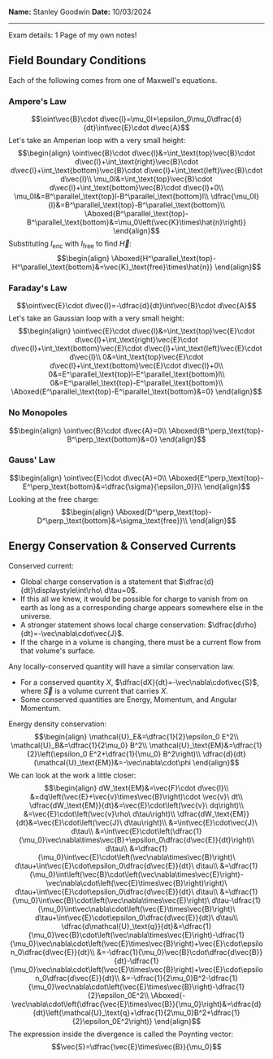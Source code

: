 **Name:** Stanley Goodwin
**Date:** 10/03/2024

---

Exam details: 1 Page of my own notes!
## Field Boundary Conditions
Each of the following comes from one of Maxwell's equations.
### Ampere's Law
$$\oint\vec{B}\cdot d\vec{l}=\mu_0I+\epsilon_0\mu_0\dfrac{d}{dt}\int\vec{E}\cdot d\vec{A}$$
Let's take an Amperian loop with a very small height:
$$\begin{align}
\oint\vec{B}\cdot d\vec{l}&=\int_\text{top}\vec{B}\cdot d\vec{l}+\int_\text{right}\vec{B}\cdot d\vec{l}+\int_\text{bottom}\vec{B}\cdot d\vec{l}+\int_\text{left}\vec{B}\cdot d\vec{l}\\
\mu_0I&=\int_\text{top}\vec{B}\cdot d\vec{l}+\int_\text{bottom}\vec{B}\cdot d\vec{l}+0\\
\mu_0I&=B^\parallel_\text{top}l-B^\parallel_\text{bottom}l\\
\dfrac{\mu_0I}{l}&=B^\parallel_\text{top}-B^\parallel_\text{bottom}\\
\Aboxed{B^\parallel_\text{top}-B^\parallel_\text{bottom}&=\mu_0\left(\vec{K}\times\hat{n}\right)}
\end{align}$$
Substituting $I_\text{enc}$ with $I_\text{free}$ to find $\vec{H}$:
$$\begin{align}
\Aboxed{H^\parallel_\text{top}-H^\parallel_\text{bottom}&=\vec{K}_\text{free}\times\hat{n}}
\end{align}$$
### Faraday's Law
$$\oint\vec{E}\cdot d\vec{l}=-\dfrac{d}{dt}\int\vec{B}\cdot d\vec{A}$$
Let's take an Gaussian loop with a very small height:
$$\begin{align}
\oint\vec{E}\cdot d\vec{l}&=\int_\text{top}\vec{E}\cdot d\vec{l}+\int_\text{right}\vec{E}\cdot d\vec{l}+\int_\text{bottom}\vec{E}\cdot d\vec{l}+\int_\text{left}\vec{E}\cdot d\vec{l}\\
0&=\int_\text{top}\vec{E}\cdot d\vec{l}+\int_\text{bottom}\vec{E}\cdot d\vec{l}+0\\
0&=E^\parallel_\text{top}l-E^\parallel_\text{bottom}l\\
0&=E^\parallel_\text{top}-E^\parallel_\text{bottom}\\
\Aboxed{E^\parallel_\text{top}-E^\parallel_\text{bottom}&=0}
\end{align}$$
### No Monopoles
$$\begin{align}
\oint\vec{B}\cdot d\vec{A}=0\\
\Aboxed{B^\perp_\text{top}-B^\perp_\text{bottom}&=0}
\end{align}$$
### Gauss' Law
$$\begin{align}
\oint\vec{E}\cdot d\vec{A}=0\\
\Aboxed{E^\perp_\text{top}-E^\perp_\text{bottom}&=\dfrac{\sigma}{\epsilon_0}}\\
\end{align}$$
Looking at the free charge:
$$\begin{align}
\Aboxed{D^\perp_\text{top}-D^\perp_\text{bottom}&=\sigma_\text{free}}\\
\end{align}$$

## Energy Conservation & Conserved Currents
Conserved current:
 - Global charge conservation is a statement that $\dfrac{d}{dt}\displaystyle\int\rho\ d\tau=0$.
 - If this all we knew, it would be possible for charge to vanish from on earth as long as a corresponding charge appears somewhere else in the universe.
 - A stronger statement shows local charge conservation: $\dfrac{d\rho}{dt}=-\vec\nabla\cdot\vec{J}$.
 - If the charge in a volume is changing, there must be a current flow from that volume's surface.

Any locally-conserved quantity will have a similar conservation law.
 - For a conserved quantity $X$, $\dfrac{dX}{dt}=-\vec\nabla\cdot\vec{S}$, where $\vec{S}$ is a volume current that carries $X$.
 - Some conserved quantities are Energy, Momentum, and Angular Momentum.

Energy density conservation:
$$\begin{align}
\mathcal{U}_E&=\dfrac{1}{2}\epsilon_0 E^2\\
\mathcal{U}_B&=\dfrac{1}{2\mu_0} B^2\\
\mathcal{U}_\text{EM}&=\dfrac{1}{2}\left(\epsilon_0 E^2+\dfrac{1}{\mu_0} B^2\right)\\
\dfrac{d}{dt}(\mathcal{U}_\text{EM})&=-\vec\nabla\cdot\phi
\end{align}$$
We can look at the work a little closer:
$$\begin{align}
dW_\text{EM}&=\vec{F}\cdot d\vec{l}\\
&=dq\left(\vec{E}+\vec{v}\times\vec{B}\right)\cdot \vec{v}\ dt\\
\dfrac{dW_\text{EM}}{dt}&=\vec{E}\cdot\left(\vec{v}\ dq\right)\\
&=\vec{E}\cdot\left(\vec{v}\rho\ d\tau\right)\\
\dfrac{dW_\text{EM}}{dt}&=\vec{E}\cdot\left(\vec{J}\ d\tau\right)\\
&=\int\vec{E}\cdot\vec{J}\ d\tau\\
&=\int\vec{E}\cdot\left(\dfrac{1}{\mu_0}\vec\nabla\times\vec{B}+\epsilon_0\dfrac{d\vec{E}}{dt}\right)\ d\tau\\
&=\dfrac{1}{\mu_0}\int\vec{E}\cdot\left(\vec\nabla\times\vec{B}\right)\ d\tau+\int\vec{E}\cdot\epsilon_0\dfrac{d\vec{E}}{dt}\ d\tau\\
&=\dfrac{1}{\mu_0}\int\left(\vec{B}\cdot\left(\vec\nabla\times\vec{E}\right)-\vec\nabla\cdot\left(\vec{E}\times\vec{B}\right)\right)\ d\tau+\int\vec{E}\cdot\epsilon_0\dfrac{d\vec{E}}{dt}\ d\tau\\
&=\dfrac{1}{\mu_0}\int\vec{B}\cdot\left(\vec\nabla\times\vec{E}\right)\ d\tau-\dfrac{1}{\mu_0}\int\vec\nabla\cdot\left(\vec{E}\times\vec{B}\right)\ d\tau+\int\vec{E}\cdot\epsilon_0\dfrac{d\vec{E}}{dt}\ d\tau\\
\dfrac{d\mathcal{U}_\text{q}}{dt}&=\dfrac{1}{\mu_0}\vec{B}\cdot\left(\vec\nabla\times\vec{E}\right)-\dfrac{1}{\mu_0}\vec\nabla\cdot\left(\vec{E}\times\vec{B}\right)+\vec{E}\cdot\epsilon_0\dfrac{d\vec{E}}{dt}\\
&=-\dfrac{1}{\mu_0}\vec{B}\cdot\dfrac{d\vec{B}}{dt}-\dfrac{1}{\mu_0}\vec\nabla\cdot\left(\vec{E}\times\vec{B}\right)+\vec{E}\cdot\epsilon_0\dfrac{d\vec{E}}{dt}\\
&=-\dfrac{1}{2\mu_0}B^2-\dfrac{1}{\mu_0}\vec\nabla\cdot\left(\vec{E}\times\vec{B}\right)-\dfrac{1}{2}\epsilon_0E^2\\
\Aboxed{-\vec\nabla\cdot\left(\dfrac{\vec{E}\times\vec{B}}{\mu_0}\right)&=\dfrac{d}{dt}\left(\mathcal{U}_\text{q}+\dfrac{1}{2\mu_0}B^2+\dfrac{1}{2}\epsilon_0E^2\right)}
\end{align}$$
The expression inside the divergence is called the Poynting vector:
$$\vec{S}=\dfrac{\vec{E}\times\vec{B}}{\mu_0}$$




